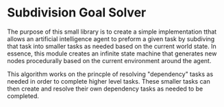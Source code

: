 # Subdivision Goal Solver

The purpose of this small library is to create a simple implementation tthat allows an artificial intelligence agent to preform a given task by subdiving that task into smaller tasks as needed based on the current world state. In essence, this module creates an infinite state machine that generates new nodes procedurally based on the current environment around the agent.

This algorithm works on the princple of resolving "dependency" tasks as needed in order to complete higher level tasks. These smaller tasks can then create and resolve their own dependency tasks as needed to be completed.